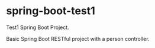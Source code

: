 # spring-boot-test1
Test1 Spring Boot Project.

Basic Spring Boot RESTful project with a person controller.
